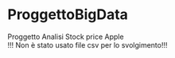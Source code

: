 # ProggettoBigData
Proggetto Analisi Stock price Apple
<br>!!! Non è stato usato file csv per lo svolgimento!!!<br>
